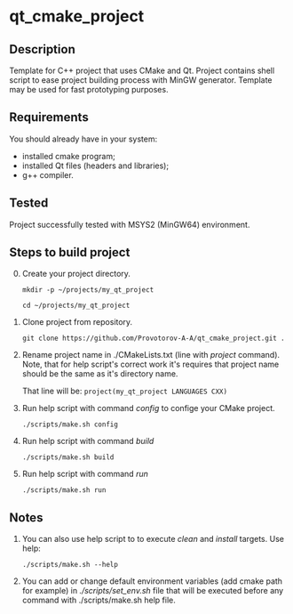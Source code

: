 # qt_cmake_project

## Description
Template for C++ project that uses CMake and Qt.
Project contains shell script to ease project building process with MinGW generator.
Template may be used for fast prototyping purposes.

## Requirements 
You should already have in your system:
 - installed cmake program;
 - installed Qt files (headers and libraries);
 - g++ compiler.

## Tested
Project successfully tested with MSYS2 (MinGW64) environment.

## Steps to build project
0. Create your project directory. 

   `mkdir -p ~/projects/my_qt_project`
   
   `cd ~/projects/my_qt_project`
1. Clone project from repository.

   `git clone https://github.com/Provotorov-A-A/qt_cmake_project.git .`
2. Rename project name in ./CMakeLists.txt (line with *project* command). Note, that for help script's correct work it's requires that project name should be the same as it's directory name.

   That line will be:
   `project(my_qt_project LANGUAGES CXX)`
3. Run help script with command *config* to confige your CMake project.

   `./scripts/make.sh config`
4. Run help script with command *build*

   `./scripts/make.sh build`
5. Run help script with command *run*

   `./scripts/make.sh run`
   
## Notes
1. You can also use help script to to execute *clean* and *install* targets. Use help:

   `./scripts/make.sh --help`
2. You can add or change default environment variables (add cmake path for example) in *./scripts/set_env.sh* file that will be executed before any command with ./scripts/make.sh help file.
